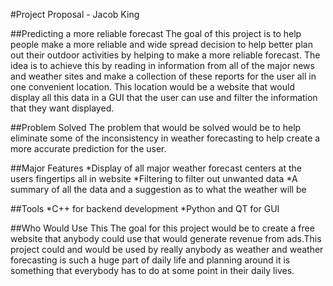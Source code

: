 #Project Proposal - Jacob King

##Predicting a more reliable forecast
The goal of this project is to help people make a more reliable and wide spread decision to help better plan out their outdoor activities by helping to make a more reliable forecast. The idea is to achieve this by reading in information from all of the major news and weather sites and make a collection of these reports for the user all in one convenient location. This location would be a website that would display all this data in a GUI that the user can use and filter the information that they want displayed.

##Problem Solved
The problem that would be solved would be to help eliminate some of the inconsistency in weather forecasting to help create a more accurate prediction for the user.

##Major Features
	*Display of all major weather forecast centers at the users fingertips all in website
	*Filtering to filter out unwanted data
	*A summary of all the data and a suggestion as to what the weather will be

##Tools
	*C++ for backend development
	*Python and QT for GUI

##Who Would Use This
The goal for this project would be to create a free website that anybody could use that would generate revenue from ads.This project could and would be used by really anybody as weather and weather forecasting is such a huge part of daily life and planning around it is something that everybody has to do at some point in their daily lives.
